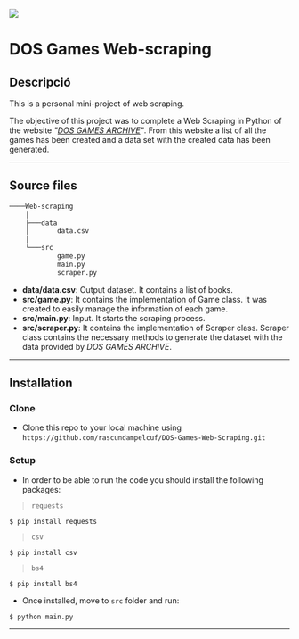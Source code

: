 <a><img src="https://www.adslzone.net/app/uploads/2019/11/MSDOS.jpg"></a>

# DOS Games Web-scraping

## Descripció
This is a personal mini-project of web scraping.

The objective of this project was to complete a Web Scraping in Python of the website *"[DOS GAMES ARCHIVE](https://www.dosgamesarchive.com/)"*. From this website a list of all the games has been created and a data set with the created data has been generated.

---

## Source files

```bash
────Web-scraping
    │
    ├───data
    │       data.csv
    │
    └───src
            game.py
            main.py
            scraper.py
```
- **data/data.csv**: Output dataset. It contains a list of books.
- **src/game.py**: It contains the implementation of Game class. It was created to easily manage the information of each game.
- **src/main.py**: Input. It starts the scraping process.
- **src/scraper.py**: It contains the implementation of Scraper class. Scraper class contains the necessary methods to generate the dataset with the data provided by *DOS GAMES ARCHIVE*.

---

## Installation

### Clone

- Clone this repo to your local machine using `https://github.com/rascundampelcuf/DOS-Games-Web-Scraping.git`

### Setup

- In order to be able to run the code you should install the following packages:
> `requests`
```shell
$ pip install requests
```
> `csv`
```shell
$ pip install csv
```
> `bs4`
```shell
$ pip install bs4
```

- Once installed, move to `src` folder and run:
```shell
$ python main.py
```

---